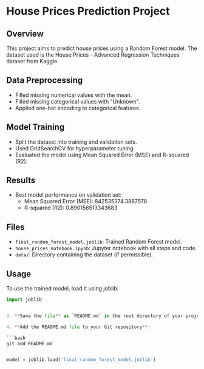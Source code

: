 # House Prices Prediction Project

## Overview
This project aims to predict house prices using a Random Forest model. The dataset used is the House Prices - Advanced Regression Techniques dataset from Kaggle.

## Data Preprocessing
- Filled missing numerical values with the mean.
- Filled missing categorical values with "Unknown".
- Applied one-hot encoding to categorical features.

## Model Training
- Split the dataset into training and validation sets.
- Used GridSearchCV for hyperparameter tuning.
- Evaluated the model using Mean Squared Error (MSE) and R-squared (R2).

## Results
- Best model performance on validation set:
  - Mean Squared Error (MSE): 842535374.3887578
  - R-squared (R2): 0.890156513343683

## Files
- `final_random_forest_model.joblib`: Trained Random Forest model.
- `house_prices_notebook.ipynb`: Jupyter notebook with all steps and code.
- `data/`: Directory containing the dataset (if permissible).

## Usage
To use the trained model, load it using joblib:
```python
import joblib


3. **Save the file** as `README.md` in the root directory of your project.

4. **Add the README.md file to your Git repository**:

```bash
git add README.md


model = joblib.load('final_random_forest_model.joblib')
